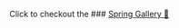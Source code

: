 Click to checkout the ### [Spring Gallery 🍃](https://santos2904.github.io/websites/springGallery/index.html)
